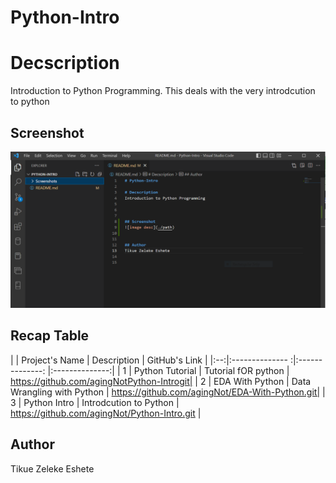 # Python-Intro

# Decscription
Introduction to Python Programming. This deals with the very introdcution to python



## Screenshot
![Last github session](./screenshots/003.PNG)


## Recap Table

|  | Project's Name         | Description                        | GitHub's Link  |
|:--:|:--------------      :|:--------------:                    |:--------------:|
| 1 |  Python Tutorial      |  Tutorial fOR python               | https://github.com/agingNotPython-Introgit|
| 2 |  EDA With Python      |  Data Wrangling with Python        | https://github.com/agingNot/EDA-With-Python.git|
| 3 |  Python Intro         |  Introdcution to Python            | https://github.com/agingNot/Python-Intro.git |



## Author
Tikue Zeleke Eshete


